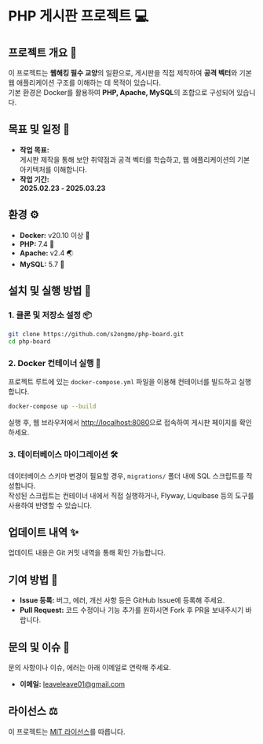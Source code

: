 # PHP 게시판 프로젝트 :computer:

## 프로젝트 개요 :page_facing_up:
이 프로젝트는 **웹해킹 필수 교양**의 일환으로, 게시판을 직접 제작하여 **공격 벡터**와 기본 웹 애플리케이션 구조를 이해하는 데 목적이 있습니다.  
기본 환경은 Docker를 활용하여 **PHP, Apache, MySQL**의 조합으로 구성되어 있습니다.

## 목표 및 일정 :dart:
- **작업 목표:**  
  게시판 제작을 통해 보안 취약점과 공격 벡터를 학습하고, 웹 애플리케이션의 기본 아키텍처를 이해합니다.
- **작업 기간:**  
  **2025.02.23 - 2025.03.23**

## 환경 :gear:
- **Docker:** v20.10 이상 :whale:  
- **PHP:** 7.4 :elephant:  
- **Apache:** v2.4 :earth_asia:  
- **MySQL:** 5.7 :floppy_disk:

## 설치 및 실행 방법 :rocket:

### 1. 클론 및 저장소 설정 :package:
```bash
git clone https://github.com/s2ongmo/php-board.git
cd php-board
```

### 2. Docker 컨테이너 실행 :whale:
프로젝트 루트에 있는 `docker-compose.yml` 파일을 이용해 컨테이너를 빌드하고 실행합니다.
```bash
docker-compose up --build
```
실행 후, 웹 브라우저에서 [http://localhost:8080](http://localhost:8080)으로 접속하여 게시판 페이지를 확인하세요.

### 3. 데이터베이스 마이그레이션 :hammer_and_wrench:
데이터베이스 스키마 변경이 필요할 경우, `migrations/` 폴더 내에 SQL 스크립트를 작성합니다.  
작성된 스크립트는 컨테이너 내에서 직접 실행하거나, Flyway, Liquibase 등의 도구를 사용하여 반영할 수 있습니다.

## 업데이트 내역 :sparkles:
업데이트 내용은 Git 커밋 내역을 통해 확인 가능합니다.

## 기여 방법 :handshake:
- **Issue 등록:** 버그, 에러, 개선 사항 등은 GitHub Issue에 등록해 주세요.
- **Pull Request:** 코드 수정이나 기능 추가를 원하시면 Fork 후 PR을 보내주시기 바랍니다.

## 문의 및 이슈 :email:
문의 사항이나 이슈, 에러는 아래 이메일로 연락해 주세요.
- **이메일:** leaveleave01@gmail.com

## 라이선스 :balance_scale:
이 프로젝트는 [MIT 라이선스](LICENSE)를 따릅니다.
